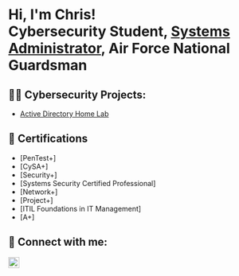 <h1>Hi, I'm Chris! <br/>Cybersecurity Student</a>, <a href="https://www.linkedin.com/in/christopher-gomes-24117a306/">Systems Administrator</a>, Air Force National Guardsman</a></h1>

<h2>👨‍💻 Cybersecurity Projects:</h2>

  - [Active Directory Home Lab](https://github.com/cgomes117/ActiveDirectoryLab)

<h2>📜 Certifications</h2>

- [PenTest+]
- [CySA+]
- [Security+]
- [Systems Security Certified Professional]
- [Network+]
- [Project+]
- [ITIL Foundations in IT Management]
- [A+]

<h2> 🤳 Connect with me:</h2>


[<img align="left" alt="christopher-gomes-24117a306 | LinkedIn" width="22px" src="https://cdn.jsdelivr.net/npm/simple-icons@v3/icons/linkedin.svg" />][linkedin]

[linkedin]: https://www.linkedin.com/in/christopher-gomes-24117a306
